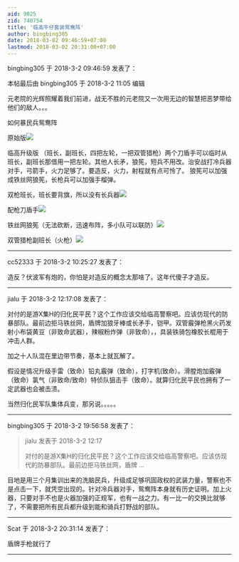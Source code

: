 ```yaml
---
aid: 9025
zid: 740754
title: '临高牛仔套装鸳鸯阵'
author: bingbing305
date: 2018-03-02 09:46:59+07:00
lastmod: 2018-03-02 20:31:00+07:00
---
```


bingbing305 于 2018-3-2 09:46:59 发表了：

本帖最后由 bingbing305 于 2018-3-2 11:05 编辑 

元老院的光辉照耀着我们前进，战无不胜的元老院又一次用无边的智慧把恶梦带给他们的敌人。。。

如何暴民兵鸳鸯阵

原始版![](https://pic.pimg.tw/ericsky0207/1386729438-1557340311.jpg)

临高升级版 （班长，副班长，四把左轮，一把双管猎枪）两个刀盾手可以临时从班长，副班长那借用一把左轮。其他人长矛，狼筅，短兵不用改。治安战打冷兵器对手，弓箭手，火力足够了。要造反，火力，射程就有点可怜了。 狼筅可以加强成铁丝网狼筅，长枪兵可以加强手榴弹。

双枪班长，班长要背旗，所以没有长兵器![](https://images.halloweencostumes.com/products/10231/1-1/western-sheriff-gun-holster.jpg)

配枪刀盾手![](https://chinesemartialstudies.files.wordpress.com/2014/10/mauser-and-dadao.jpg)

铁丝网狼筅（无法砍断，迅速布阵，多小队可以联防）![](https://i.pinimg.com/564x/46/98/37/46983709538090a09aff3e136b75cdcd--concertina-wire-wwi.jpg)

双管猎枪副班长（火枪）![](https://encrypted-tbn0.gstatic.com/images?q=tbn:ANd9GcSv3jHvkxaOsWCv8dK7bG4OXrm4P-Z8EYyBNPXaVtA3V1nLH8zg)

---------

cc52333 于 2018-3-2 10:25:27 发表了：

造反？伏波军有炮的，你怕是对造反的概念太那啥了。这年代傻子才造反。

---------

jialu 于 2018-3-2 12:17:08 发表了：

对付的是游X集H的归化民平民？这个工作应该交给临高警察吧。应该仿现代的防暴部队。最前边拒马铁丝网，盾牌加狼牙棒或长矛手，铠甲。双管霰弹枪黑火药发射小布袋黄豆（非致命武器），辣椒粉炸弹（非致命），，具装铁骑包橡胶长棍用于冲击人群。

加之十人队混在里边带节奏，基本上就瓦解了。

假设是情况升级手雷（致命）铅丸霰弹（致命），打字机(致命）。滑膛炮加霰弹（致命）氯气（非致命/致命）特侦队狙击手（致命）。就算归化民平民也拥有了一定武器也会被击溃。

当然归化民军队集体兵变，那另说。。。。。

---------

bingbing305 于 2018-3-2 19:56:58 发表了：

> jialu 发表于 2018-3-2 12:17
> 
> 对付的是游X集H的归化民平民？这个工作应该交给临高警察吧。应该仿现代的防暴部队。最前边拒马铁丝网，盾牌 ...



目地是用三个月集训出来的洗脑民兵，升级成足够巩固政权的武装力量，警察也不是点击一下，就凭空出现的。针对冷兵器对手，鸳鸯阵本身就有历史证明。加上火器，只要对手不也是火器加强的正规军，也有一战之力。有一比一的交换比就够了，不需要把所有民兵都升级到能和骑兵打野战的部队。

---------

Scat 于 2018-3-2 20:31:14 发表了：

盾牌手枪就行了

---------

